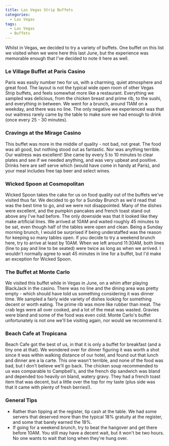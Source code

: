 ```yaml
---
title: Las Vegas Strip Buffets
categories:
  - Las Vegas
tags:
  - Las Vegas
  - Buffets
---
```


Whilst in Vegas, we decided to try a variety of buffets. One buffet on this list we visited when we were here this last June, but the experience was memorable enough that I've decided to note it here as well.

### Le Village Buffet at Paris Casino

Paris was easily number two for us, with a charming, quiet atmosphere and great food. The layout is not the typical wide open room of other Vegas Strip buffets, and feels somewhat more like a restaurant. Everything we sampled was delicious, from the chicken breast and prime rib, to the sushi, and everything in between. We went for a brunch, around 11AM on a weekday, and there was no line. The only negative we experienced was that our waitress rarely came by the table to make sure we had enough to drink (once every 25 - 30 minutes).


### Cravings at the Mirage Casino

This buffet was more in the middle of quality - not bad, not great. The food was all good, but nothing stood out as fantastic. Nor was anything terrible. Our waitress was excellent! She came by every 5 to 10 minutes to clear plates and see if we needed anything, and was very upbeat and positive. Drinks here are self serve which (would have come in handy at Paris), and your meal includes free tap beer and select wines.


### Wicked Spoon at Cosmopolitan

Wicked Spoon takes the cake for us on food quality out of the buffets we've visited thus far. We decided to go for a Sunday Brunch as we'd read that was the best time to go, and we were not disappointed. Many of the dishes were excellent, and the pumpkin pancakes and french toast stand out above any I've had before. The only downside was that it looked like they make artificial lines. We arrived at 10AM and waited roughly 45 minutes to be sat, even though half of the tables were open and clean. Being a Sunday morning brunch, I would be surprised if being understaffed was the reason for keeping so many tables open. If you decide to try a weekend brunch here, try to arrive at least by 10AM. When we left around 11:30AM, both lines (line to pay and line to be seated) were twice as long as when we arrived. I wouldn't normally agree to wait 45 minutes in line for a buffet, but I'd make an exception for Wicked Spoon.


### The Buffet at Monte Carlo

We visited this buffet while in Vegas in June, on a whim after playing BlackJack in the casino. There was no line and the dining area was pretty empty - which should have told us something considering it was dinner time. We sampled a fairly wide variety of dishes looking for something decent or worth eating. The prime rib was more like rubber than meat. The crab legs were all over cooked, and a lot of the meat was wasted. Gravies were bland and some of the food was even cold. Monte Carlo's buffet unfortunately is not one we'll be visiting again, nor would we recommend it.

### Beach Cafe at Tropicana

Beach Cafe got the best of us, in that it is only a buffet for breakfast (and a tiny one at that). We wondered over for dinner figuring it was worth a shot since it was within walking distance of our hotel, and found out that lunch and dinner are a la carte. This one wasn't terrible, and none of the food was bad, but I don't believe we'll go back. The chicken soup recommended to us was comparable to Campbell's, and the french dip sandwich was bland and depended too heavily on bland, watery gravy. They had a french toast item that was decent, but a little over the top for my taste (plus side was that it came with plenty of fresh berries!).


### General Tips

- Rather than tipping at the register, tip cash at the table. We had some servers that deserved more than the typical 18% gratuity at the register, and some that barely earned the 18%.
- If going for a weekend brunch, try to beat the hangover and get there before 10AM. You still may have a decent wait, but it won't be two hours. No one wants to wait that long when they're hung over.
